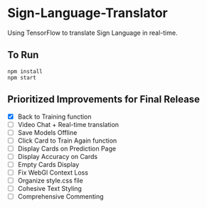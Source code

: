 # Sign-Language-Translator
Using TensorFlow to translate Sign Language in real-time.

## To Run
```
npm install
npm start
```

## Prioritized Improvements for Final Release
- [x] Back to Training function
- [ ] Video Chat + Real-time translation
- [ ] Save Models Offline
- [ ] Click Card to Train Again function
- [ ] Display Cards on Prediction Page
- [ ] Display Accuracy on Cards
- [ ] Empty Cards Display
- [ ] Fix WebGl Context Loss
- [ ] Organize style.css file
- [ ] Cohesive Text Styling
- [ ] Comprehensive Commenting
